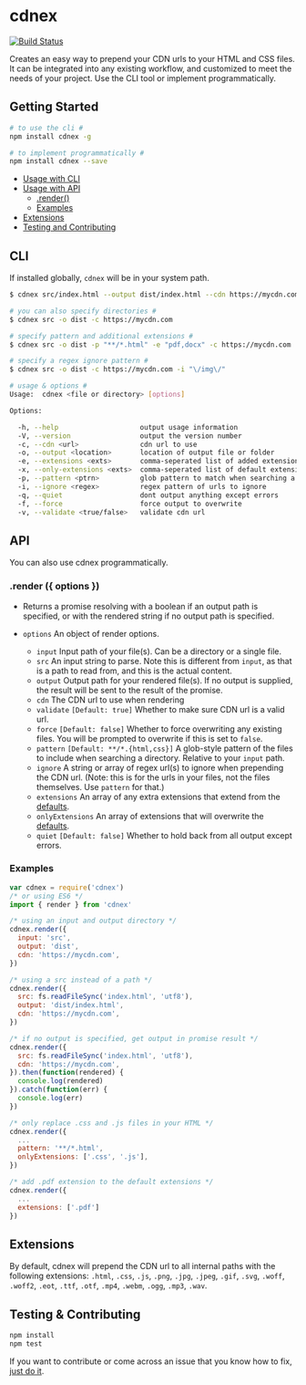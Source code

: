 # cdnex
[![Build Status](https://travis-ci.org/jsonmaur/cdnex.svg?branch=master)](https://travis-ci.org/jsonmaur/cdnex)

Creates an easy way to prepend your CDN urls to your HTML and CSS files. It can be integrated into any existing workflow, and customized to meet the needs of your project. Use the CLI tool or implement programmatically.

## Getting Started
```bash
# to use the cli #
npm install cdnex -g

# to implement programmatically #
npm install cdnex --save
```

- [Usage with CLI](#cli)
- [Usage with API](#api)
  - [.render()](#api-render)
  - [Examples](#api-examples)
- [Extensions](#extensions)
- [Testing and Contributing](#help)

<a name="cli"></a>
## CLI

If installed globally, `cdnex` will be in your system path.

```bash
$ cdnex src/index.html --output dist/index.html --cdn https://mycdn.com

# you can also specify directories #
$ cdnex src -o dist -c https://mycdn.com

# specify pattern and additional extensions #
$ cdnex src -o dist -p "**/*.html" -e "pdf,docx" -c https://mycdn.com

# specify a regex ignore pattern #
$ cdnex src -o dist -c https://mycdn.com -i "\/img\/"

# usage & options #
Usage:  cdnex <file or directory> [options]

Options:

  -h, --help                    output usage information
  -V, --version                 output the version number
  -c, --cdn <url>               cdn url to use
  -o, --output <location>       location of output file or folder
  -e, --extensions <exts>       comma-seperated list of added extensions
  -x, --only-extensions <exts>  comma-seperated list of default extensions
  -p, --pattern <ptrn>          glob pattern to match when searching a directory
  -i, --ignore <regex>          regex pattern of urls to ignore
  -q, --quiet                   dont output anything except errors
  -f, --force                   force output to overwrite
  -v, --validate <true/false>   validate cdn url
```

<a name="api"></a>
## API

You can also use cdnex programmatically.

<a name="api-render"></a>
### .render ({ options })

- Returns a promise resolving with a boolean if an output path is specified, or with the rendered string if no output path is specified.

- `options` An object of render options.
  - `input` Input path of your file(s). Can be a directory or a single file.
  - `src` An input string to parse. Note this is different from `input`, as that is a path to read from, and this is the actual content.
  - `output` Output path for your rendered file(s). If no output is supplied, the result will be sent to the result of the promise.
  - `cdn` The CDN url to use when rendering
  - `validate` `[Default: true]` Whether to make sure CDN url is a valid url.
  - `force` `[Default: false]` Whether to force overwriting any existing files. You will be prompted to overwrite if this is set to `false`.
  - `pattern` `[Default: **/*.{html,css}]` A glob-style pattern of the files to include when searching a directory. Relative to your `input` path.
  - `ignore` A string or array of regex url(s) to ignore when prepending the CDN url. (Note: this is for the urls in your files, not the files themselves. Use `pattern` for that.)
  - `extensions` An array of any extra extensions that extend from the [defaults](#extensions).
  - `onlyExtensions` An array of extensions that will overwrite the [defaults](#extensions).
  - `quiet` `[Default: false]` Whether to hold back from all output except errors.

<a name="api-examples"></a>
### Examples

```javascript
var cdnex = require('cdnex')
/* or using ES6 */
import { render } from 'cdnex'

/* using an input and output directory */
cdnex.render({
  input: 'src',
  output: 'dist',
  cdn: 'https://mycdn.com',
})

/* using a src instead of a path */
cdnex.render({
  src: fs.readFileSync('index.html', 'utf8'),
  output: 'dist/index.html',
  cdn: 'https://mycdn.com',
})

/* if no output is specified, get output in promise result */
cdnex.render({
  src: fs.readFileSync('index.html', 'utf8'),
  cdn: 'https://mycdn.com',
}).then(function(rendered) {
  console.log(rendered)
}).catch(function(err) {
  console.log(err)
})

/* only replace .css and .js files in your HTML */
cdnex.render({
  ...
  pattern: '**/*.html',
  onlyExtensions: ['.css', '.js'],
})

/* add .pdf extension to the default extensions */
cdnex.render({
  ...
  extensions: ['.pdf']
})
```

<a name="extensions"></a>
## Extensions

By default, cdnex will prepend the CDN url to all internal paths with the following extensions: `.html`, `.css`, `.js`, `.png`, `.jpg`, `.jpeg`, `.gif`, `.svg`, `.woff`, `.woff2`, `.eot`, `.ttf`, `.otf`, `.mp4`, `.webm`, `.ogg`, `.mp3`, `.wav`.

<a name="help"></a>
## Testing & Contributing
```bash
npm install
npm test
```

If you want to contribute or come across an issue that you know how to fix, [just do it](https://www.youtube.com/watch?v=ZXsQAXx_ao0).
